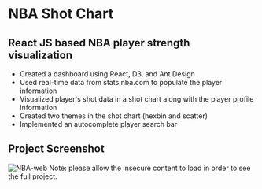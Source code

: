 # NBA Shot Chart

## React JS based NBA player strength visualization

- Created a dashboard using React, D3, and Ant Design
- Used real-time data from stats.nba.com to populate the player information
- Visualized player's shot data in a shot chart along with the player profile information
- Created two themes in the shot chart (hexbin and scatter)
- Implemented an autocomplete player search bar

## Project Screenshot

![NBA-web](https://github.com/xcz423844553/nba-web/Screenshot.PNG)
Note: please allow the insecure content to load in order to see the full project.
